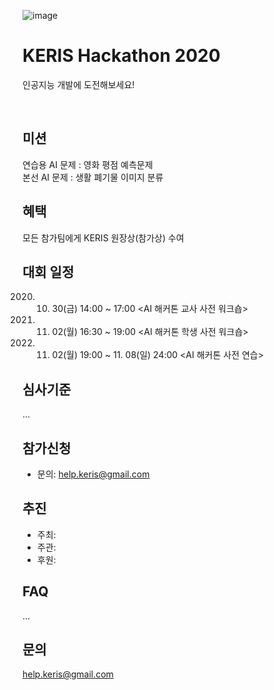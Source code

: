 ![image](https://user-images.githubusercontent.com/72900535/96069868-0dac7f00-0eda-11eb-9d27-70bebfb0255e.png)
# KERIS Hackathon 2020
인공지능 개발에 도전해보세요! <p>
<br>  
  
## 미션
연습용 AI 문제 : 영화 평점 예측문제<br>
본선 AI 문제 : 생활 폐기물 이미지 분류

## 혜택
모든 참가팀에게 KERIS 원장상(참가상) 수여 

## 대회 일정
2020. 10. 30(금) 14:00 ~ 17:00 <AI 해커톤 교사 사전 워크숍><br>
2020. 11. 02(월) 16:30 ~ 19:00 <AI 해커톤 학생 사전 워크숍><br>
2020. 11. 02(월) 19:00 ~ 11. 08(일) 24:00 <AI 해커톤 사전 연습><br>


## 심사기준
...

## 참가신청
- 문의: help.keris@gmail.com  

## 추진
- 주최: 
- 주관: 
- 후원: 

## FAQ
...

## 문의
help.keris@gmail.com
